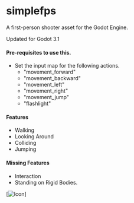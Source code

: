 # simplefps
A first-person shooter asset for the Godot Engine.

Updated for Godot 3.1

#### Pre-requisites to use this.

- Set the input map for the following actions.
    + "movement_forward"
    + "movement_backward"
    + "movement_left"
    + "movement_right"
    + "movement_jump"
    + "flashlight"

#### Features

- Walking
- Looking Around
- Colliding
- Jumping

#### Missing Features

- Interaction
- Standing on Rigid Bodies.

[![Icon](simplefps-icon.png)]
